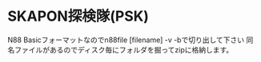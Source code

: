 # SKAPON探検隊(PSK)

N88 Basicフォーマットなのでn88file [filename] -v -bで切り出して下さい
同名ファイルがあるのでディスク毎にフォルダを掘ってzipに格納します。
